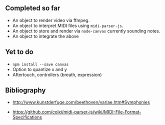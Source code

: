 ## Completed so far

* An object to render video via ffmpeg.
* An object to interpret  MIDI files using `midi-parser-js`.
* An object to store and render via `node-canvas` currently sounding notes.
* An object to integrate the above

## Yet to do

* `npm install --save canvas`
* Option to quantize x and y
* Aftertouch, controllers (breath, expression)

## Bibliography

* http://www.kunstderfuge.com/beethoven/variae.htm#Symphonies

* https://github.com/colxi/midi-parser-js/wiki/MIDI-File-Format-Specifications
  